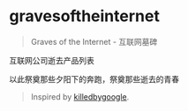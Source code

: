 # gravesoftheinternet

> Graves of the Internet - 互联网墓碑

互联网公司逝去产品列表

以此祭奠那些夕阳下的奔跑，祭奠那些逝去的青春

> Inspired by [killedbygoogle](https://killedbygoogle.com/).
